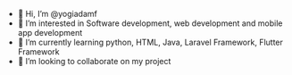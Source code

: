 - 👋 Hi, I’m @yogiadamf
- 👀 I’m interested in Software development, web development and mobile app development
- 🌱 I’m currently learning python, HTML, Java, Laravel Framework, Flutter Framework
- 💞️ I’m looking to collaborate on my project

<!---
yogiadamf/yogiadamf is a ✨ special ✨ repository because its `README.md` (this file) appears on your GitHub profile.
You can click the Preview link to take a look at your changes.
--->
